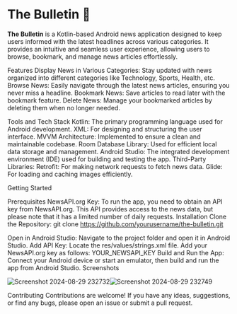 <!DOCTYPE html>
<html lang="en">
<head>
    <meta charset="UTF-8">
    <meta name="viewport" content="width=device-width, initial-scale=1.0">
</head>
<body>
    <h1>The Bulletin 📰</h1>
    <p><strong>The Bulletin</strong> is a Kotlin-based Android news application designed to keep users informed with the latest headlines across various categories. It provides an intuitive and seamless user experience, allowing users to browse, bookmark, and manage news articles effortlessly.</p>

Features
Display News in Various Categories: Stay updated with news organized into different categories like Technology, Sports, Health, etc.
Browse News: Easily navigate through the latest news articles, ensuring you never miss a headline.
Bookmark News: Save articles to read later with the bookmark feature.
Delete News: Manage your bookmarked articles by deleting them when no longer needed.

Tools and Tech Stack
Kotlin: The primary programming language used for Android development.
XML: For designing and structuring the user interface.
MVVM Architecture: Implemented to ensure a clean and maintainable codebase.
Room Database Library: Used for efficient local data storage and management.
Android Studio: The integrated development environment (IDE) used for building and testing the app.
Third-Party Libraries:
Retrofit: For making network requests to fetch news data.
Glide: For loading and caching images efficiently.

Getting Started

Prerequisites
NewsAPI.org Key: To run the app, you need to obtain an API key from NewsAPI.org. This API provides access to the news data, but please note that it has a limited number of daily requests.
Installation
Clone the Repository:
git clone https://github.com/yourusername/the-bulletin.git

Open in Android Studio: Navigate to the project folder and open it in Android Studio.
Add API Key:
Locate the res/values/strings.xml file.
Add your NewsAPI.org key as follows:
<string name="api_key">YOUR_NEWSAPI_KEY</string>
Build and Run the App: Connect your Android device or start an emulator, then build and run the app from Android Studio.
Screenshots

![Screenshot 2024-08-29 232732](https://github.com/user-attachments/assets/953cf540-cd2a-4bb0-a69f-d8f0ae94141e)![Screenshot 2024-08-29 232749](https://github.com/user-attachments/assets/059a9fb5-156b-4ab0-b5d5-76fae7091717)


Contributing
Contributions are welcome! If you have any ideas, suggestions, or find any bugs, please open an issue or submit a pull request.
</body>
</html>
